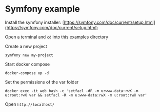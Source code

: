 # Symfony example

Install the symfony installer: [https://symfony.com/doc/current/setup.html](https://symfony.com/doc/current/setup.html)

Open a terminal and `cd` into this examples directory

Create a new project
```
symfony new my-project
```

Start docker compose
```
docker-compose up -d
```

Set the permissions of the var folder
```
docker exec -it web bash -c 'setfacl -dR -m u:www-data:rwX -m u:root:rwX var && setfacl -R -m u:www-data:rwX -m u:root:rwX var'

```

Open `http://localhost/`